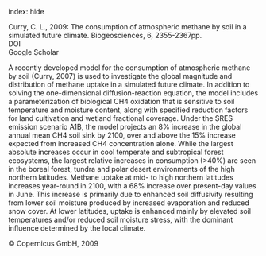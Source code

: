 index: hide

<div class="Citation">

  <div class="Citation-body">
    <div class="Citation-text">Curry, C. L., 2009: The consumption of atmospheric methane by soil in a simulated future climate. <span class="Article-journal">Biogeosciences, </span><span class="Article-volume">6, </span>2355-2367pp.</div>
    <div class="Citation-links">
      <div class="CitationLink" data-href="https://doi.org/10.5194/bg-6-2355-2009">
        <div class="CitationLink-icon CitationLink-Doi"></div>
        <div class="CitationLink-text">DOI</div>
      </div>
      <div class="CitationLink" data-href="https://scholar.google.com/scholar?q=10.5194/bg-6-2355-2009">
        <div class="CitationLink-icon CitationLink-Scholar"></div>
        <div class="CitationLink-text">Google Scholar</div>
      </div>
    </div>
  </div>
</div>

A recently developed model for the consumption of atmospheric methane by soil (Curry, 2007) is used to investigate the global magnitude and distribution of methane uptake in a simulated future climate. In addition to solving the one-dimensional diffusion-reaction equation, the model includes a parameterization of biological CH4 oxidation that is sensitive to soil temperature and moisture content, along with specified reduction factors for land cultivation and wetland fractional coverage. Under the SRES emission scenario A1B, the model projects an 8% increase in the global annual mean CH4 soil sink by 2100, over and above the 15% increase expected from increased CH4 concentration alone. While the largest absolute increases occur in cool temperate and subtropical forest ecosystems, the largest relative increases in consumption (>40%) are seen in the boreal forest, tundra and polar desert environments of the high northern latitudes. Methane uptake at mid- to high northern latitudes increases year-round in 2100, with a 68% increase over present-day values in June. This increase is primarily due to enhanced soil diffusivity resulting from lower soil moisture produced by increased evaporation and reduced snow cover. At lower latitudes, uptake is enhanced mainly by elevated soil temperatures and/or reduced soil moisture stress, with the dominant influence determined by the local climate.

<div class="Citation-copy">
&copy; Copernicus GmbH, 2009
</div>